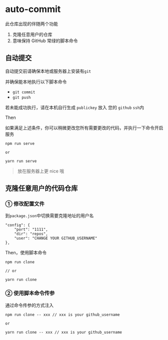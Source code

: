 # auto-commit

此仓库出现的伴随两个功能

1. 克隆任意用户的仓库
2. 意味保持 GitHub 常绿的脚本命令

## 自动提交

自动提交前请确保本地或服务器上安装有`git`

并确保能本地执行以下脚本命令

- `git commit`
- `git push`

若未能成功执行，请在本机自行生成 `publickey` 放入 您的 `github` `ssh`内

Then

如果满足上述条件，你可以稍微更改您所有需要更改的代码，并执行一下命令开启服务

```
npm run serve

or

yarn run serve
```

> 放在服务器上更 nice 哦

## 克隆任意用户的代码仓库

### ① 修改配置文件

到`package.json`中切换需要克隆地址的用户名

```
"config": {
    "port": "1111",
    "dir": "repos",
    "user": "CHANGE YOUR GITHUB_USERNAME"
},
```

Then，使用脚本命令

```
npm run clone

// or

yarn run clone
```

### ② 使用脚本命令传参

通过命令传参的方式注入

```
npm run clone -- xxx // xxx is your github_username

or

yarn run clone -- xxx // xxx is your github_username

```
